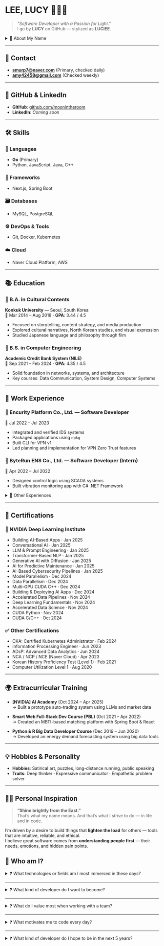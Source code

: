 # LEE, LUCY 👩🏻‍💻

> _"Software Developer with a Passion for Light."_  
> I go by **LUCY** on GitHub — stylized as **LUCIEE**.

<details>
  <summary>🌅 About My Name</summary>

  My full name is **LEE DONGHEE (이동희)**.  

  - **Dong (東)**: East  
  - **Hee (熹)**: Shine / Radiant  

  It means:  
  > “Shine brightly from the East.” 🌅✨  

  Inspired by this meaning, I chose the English name **Lucy**,  
  derived from the Latin word _lux_, meaning **light**.  
  On GitHub, I stylize it as **LUCIEE** — a personal twist.
</details>

---

## 📧 Contact

- **smurp7@naver.com** (Primary, checked daily)  
- **amy42458@gmail.com** (Checked weekly)  

---

## 🌙 GitHub & LinkedIn

- **GitHub**: [github.com/moonintheroom](https://github.com/moonintheroom)  
- **LinkedIn**: _Coming soon_

---

## 🛠️ Skills

### 💬 Languages
- **Go** (Primary)
- Python, JavaScript, Java, C++

### 🧱 Frameworks
- Next.js, Spring Boot

### 🗃️ Databases
- MySQL, PostgreSQL

### ⚙️ DevOps & Tools
- Git, Docker, Kubernetes

### ☁️ Cloud
- Naver Cloud Platform, AWS

---

## 📚 Education

### 💠 B.A. in Cultural Contents  
**Konkuk University** — Seoul, South Korea  
📅 Mar 2014 – Aug 2018 · **GPA**: 3.44 / 4.5

- Focused on storytelling, content strategy, and media production  
- Explored cultural narratives, North Korean studies, and visual expression  
- Studied Japanese language and philosophy through film  

### 💠 B.S. in Computer Engineering  
**Academic Credit Bank System (NILE)**  
📅 Sep 2021 – Feb 2024 · **GPA**: 4.35 / 4.5

- Solid foundation in networks, systems, and architecture  
- Key courses: Data Communication, System Design, Computer Systems

---

## 🧪 Work Experience

### 🏢 Encurity Platform Co., Ltd. — Software Developer  
📅 Jul 2022 – Jul 2023

- Integrated and verified IDS systems  
- Packaged applications using `dpkg`  
- Built CLI for VPN v1  
- Led planning and implementation for VPN Zero Trust features  

### 🏢 ByteRun ENS Co., Ltd. — Software Developer (Intern)  
📅 Apr 2022 – Jul 2022

- Designed control logic using SCADA systems  
- Built vibration monitoring app with C# .NET Framework

<details>
  <summary>📌 Other Experiences</summary>

  ### 🏢 OBS Gyeongin TV — Assistant Director (Broadcast Media)  
  📅 Nov 2018 – Aug 2019

  - Produced historical documentaries and viewer-participation programs  
  - Directed a Korean history special broadcast  
</details>

---

## 📜 Certifications

### 🔶 NVIDIA Deep Learning Institute

- Building AI-Based Apps · Jan 2025  
- Conversational AI · Jan 2025  
- LLM & Prompt Engineering · Jan 2025  
- Transformer-Based NLP · Jan 2025  
- Generative AI with Diffusion · Jan 2025  
- AI for Predictive Maintenance · Jan 2025  
- AI-Based Cybersecurity Pipelines · Jan 2025  
- Model Parallelism · Dec 2024  
- Data Parallelism · Dec 2024  
- Multi-GPU CUDA C++ · Dec 2024  
- Building & Deploying AI Apps · Dec 2024  
- Accelerated Data Pipelines · Nov 2024  
- Deep Learning Fundamentals · Nov 2024  
- Accelerated Data Science · Nov 2024  
- CUDA Python · Nov 2024  
- CUDA C/C++ · Oct 2024  

### ✅ Other Certifications

- CKA: Certified Kubernetes Administrator · Feb 2024  
- Information Processing Engineer · Jun 2023  
- ADsP: Advanced Data Analytics · Jun 2024  
- NCA / NCP / NCE (Naver Cloud) · Apr 2023  
- Korean History Proficiency Test (Level 1) · Feb 2021  
- Computer Utilization Level 1 · Aug 2020

---

## 🌍 Extracurricular Training

- **[NVIDIA] AI Academy** (Oct 2024 – Apr 2025)  
  → Built a prototype auto-trading system using LLMs and market data  

- **Smart Web Full-Stack Dev Course (PBL)** (Oct 2021 – Apr 2022)  
  → Created an MBTI-based matching platform with Spring Boot & React  

- **Python & R Big Data Developer Course** (Dec 2019 – Jun 2020)  
  → Developed an energy demand forecasting system using big data tools  

---

## 💡 Hobbies & Personality

- **Hobbies**: Satirical art, puzzles, long-distance running, public speaking  
- **Traits**: Deep thinker · Expressive communicator · Empathetic problem solver

---

## 🧑‍🎓 Personal Inspiration

> **“Shine brightly from the East.”**  
That’s what my name means. And that’s what I strive to do — in life and in code.

I’m driven by a desire to build things that **lighten the load** for others — tools that are intuitive, reliable, and ethical.  
I believe great software comes from **understanding people first** — their needs, emotions, and hidden pain points.

## 💬 Who am I?

<details>
<summary>❓ What technologies or fields am I most immersed in these days?</summary>

Like many developers, I’m deeply interested in **AI**.  
Lately, I’ve been particularly focused on **LLMs (Large Language Models)** and **Object Detection**.  
I enjoy exploring new trends and imagining how these technologies can be applied in meaningful, real-world ways.  

Ultimately, my dream is to **build software that powers AI robots** —  
bringing intelligence to life through code.
</details>

---

<details>
<summary>❓ What kind of developer do I want to become?</summary>

I want to be a developer who **truly understands people** —  
not only the users but also the engineers I work with.  

To improve collaboration, I’ve been diving deep into **computer networks** and **system design**,  
and I always try to **step into the user’s shoes** — even before writing a single line of code.

<details>
<summary>🔍 Two key experiences that shaped my mindset</summary>

**1. VPN Solution Developer**  
I used my own product every day — at home, on weekends, in all environments.  
I took notes on every friction I experienced and turned those into backlog items.  
It showed me how much I care about what I build — and how deeply I want users to **trust and love** the tools I create.

**2. Online Sales Automation Project (Solo Dev)**  
I launched a real online store and became my own user.  
Every pain point became an opportunity.  

To ensure long-term adaptability, I designed the system with **Microservice Architecture (MSA)**  
— making it scalable and modular.  
After a short AI-focused break, I’ll resume this project in **April**.
</details>
</details>

---

<details>
<summary>❓ What do I value most when working with a team?</summary>

**Mutual understanding.** That’s the core.  
When a team faces friction, **empathy** becomes the courage that keeps us moving.

I've worked with people who:

1. Only took high-visibility tasks  
2. Reacted emotionally when things didn’t go their way  
3. Ignored the team’s direction  

They weren’t easy moments — but we got through them through honesty, direct communication, and shared growth.

For me, it’s important to distinguish:

- **Short-term teams** → Execution and delivery  
- **Long-term teams** → Trust-building, complementing each other’s strengths

That’s why I care about **how I speak**.  
And why I try to understand **what others truly need** — before I respond.
</details>

---

<details>
<summary>❓ What motivates me to code every day?</summary>

Because **code moves things**.  
It moves data. It connects people. It creates interaction.  

Among the many wonderful things in the world,  
I feel lucky to be part of this one — building systems that serve people.

To me, coding is about **relieving discomfort**.  
That’s what I did with my automation project:  
I found pain points, and turned them into improvements.

And in this era of AI, that motivation only grows.  
But power needs direction.  
Deepfakes and voice scams remind us: tech can harm.

That’s why I believe in **responsible AI** —  
and educating others to use it well.

With my background in culture, I hope to balance AI’s growing influence —  
especially as it begins to shape how people live, think, and feel.

✨ In the end, my motivation is simple:  
To use powerful tools to **ease the discomforts** of people around me — and myself.
</details>

---

<details>
<summary>❓ What kind of developer do I hope to be in the next 5 years?</summary>

If I can, I’d love to pursue **graduate studies in AI**.  
Though I studied culture, I hope to find a mentor — in academia or industry — who sees my potential.

NVIDIA’s curriculum gave me tools.  
But I’m still asking: *why does it work this way?*  
That curiosity drives me to dig deeper — past tools, into **principles**.

I also want to see **Korea lead AI** —  
not just in performance, but in **purpose** — with **culture at the center**.

<details>
<summary>📖 A story I always come back to</summary>

In 1999, **Sony** released a robot dog named **AIBO**.  
It comforted many people, especially those grieving pet loss.

In 2014, Sony announced it would stop repairing AIBO.  
Some people — devastated — held **funerals** for their robot dogs.

This wasn’t about technology anymore.  
It was about **culture**, **memory**, and **grief**.

Now, with AI inside, robots aren’t just tools.  
They’re becoming **emotional presences**, even **cultural artifacts**.

We, as developers, must ask:  
> **What responsibilities come with building things that move people’s hearts?**
</details>

Looking ahead, I want to build with that question in mind.  
A future full of AI and robotics is inevitable —  
but it’s up to us to make it **empathetic**, **ethical**, and **human**.

In 5 years, I may not have all the answers.  
But I hope to be someone who helps AI become a **responsible part** of daily life —  
not just **powerful**, but **trusted**.

And to become that person,  
I’ll keep learning, building, and listening — again and again.
</details>

